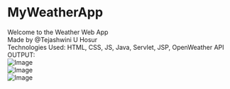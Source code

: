# MyWeatherApp
Welcome to the Weather Web App 
<br>Made by @Tejashwini U Hosur 
<br> Technologies Used: HTML, CSS, JS, Java, Servlet, JSP, OpenWeather API
<br>
OUTPUT:
<br>
![Image](https://github.com/user-attachments/assets/91ca4254-e0ff-4481-9ebf-9c2026f8435e)
<br>
![Image](https://github.com/user-attachments/assets/12981cf4-bd7b-4b3e-b30d-e1acc8109ad5)
<br>
![Image](https://github.com/user-attachments/assets/4b07b334-4899-40db-b4d4-0180b2eb0ffb)


